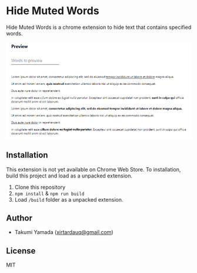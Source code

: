 # Hide Muted Words
Hide Muted Words is a chrome extension to hide text that contains specified words.

![](./img/demo.gif)

## Installation
This extension is not yet available on Chrome Web Store. To installation, build this project and load as a unpacked extension.

1. Clone this repository
1. `npm install` & `npm run build`
1. Load `/build` folder as a unpacked extension.

## Author
- Takumi Yamada (xirtardauq@gmail.com)

## License
MIT
